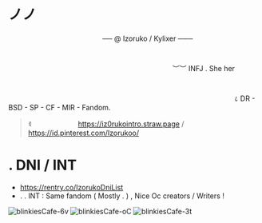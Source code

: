 # ノノ
ㅤㅤㅤㅤㅤㅤㅤ ㅤㅤㅤㅤㅤㅤㅤ  ── @ Izoruko / Kylixer ─── ㅤㅤㅤㅤㅤㅤㅤ ㅤㅤㅤㅤㅤㅤㅤ ㅤㅤㅤㅤㅤㅤㅤ ㅤㅤㅤㅤㅤㅤㅤ ㅤㅤㅤㅤㅤㅤㅤ ㅤㅤㅤㅤㅤㅤㅤ ㅤㅤㅤㅤㅤㅤㅤ ㅤㅤㅤㅤㅤㅤㅤ ㅤㅤㅤㅤㅤㅤㅤ ㅤㅤㅤㅤㅤㅤㅤ ㅤㅤㅤㅤㅤㅤㅤ ㅤㅤㅤㅤㅤㅤㅤ ㅤㅤㅤㅤㅤㅤㅤ ㅤㅤㅤㅤㅤㅤㅤ ㅤㅤ ㅤㅤㅤㅤㅤㅤㅤ 
︶︶ INFJ . She herㅤㅤㅤㅤ ㅤㅤㅤㅤㅤㅤㅤ ㅤㅤㅤㅤㅤㅤㅤ ㅤㅤㅤㅤㅤㅤㅤ ㅤㅤㅤㅤㅤㅤㅤ ㅤㅤㅤㅤㅤㅤㅤ ㅤㅤㅤㅤㅤㅤㅤ ㅤㅤㅤㅤㅤㅤㅤ ㅤㅤㅤㅤㅤㅤㅤ ㅤㅤㅤㅤㅤㅤㅤ ㅤㅤㅤㅤㅤㅤㅤ ㅤㅤㅤㅤㅤㅤㅤ ㅤㅤㅤㅤㅤㅤㅤ ㅤ
                ㅤㅤㅤㅤㅤㅤㅤㅤ ㅤㅤㅤㅤㅤㅤㅤ ㅤㅤ ㅤㅤㅤㅤ    ८ DR - BSD - SP - CF - MIR  - Fandom.

> ꉂ ㅤㅤ ㅤㅤ ㅤㅤ  https://iz0rukointro.straw.page / https://id.pinterest.com/Izorukoo/

# . DNI / INT
- https://rentry.co/IzorukoDniList
- . . INT : Same fandom ( Mostly . ) , Nice Oc creators / Writers !


![blinkiesCafe-6v](https://github.com/user-attachments/assets/738fcfc7-ccff-4876-9ac9-6648069c4738)
![blinkiesCafe-oC](https://github.com/user-attachments/assets/94f4977c-6904-42ed-9879-d1f7575e0e6f)
![blinkiesCafe-3t](https://github.com/user-attachments/assets/05d9fd9c-39d6-417f-8666-9fb941576db5)
